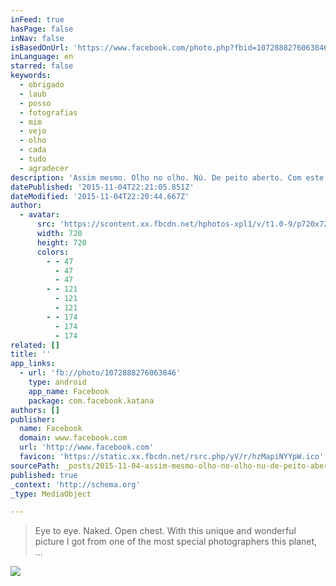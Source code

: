 ```yaml
---
inFeed: true
hasPage: false
inNav: false
isBasedOnUrl: 'https://www.facebook.com/photo.php?fbid=1072888276063846&set=a.390531347632879.96667.100000280510746&type=3'
inLanguage: en
starred: false
keywords:
  - obrigado
  - laub
  - posso
  - fotografias
  - mim
  - vejo
  - olho
  - cada
  - tudo
  - agradecer
description: 'Assim mesmo. Olho no olho. Nú. De peito aberto. Com este retrato único e maravilhoso que ganhei de um dos fotógrafos mais especiais deste planeta, o...'
datePublished: '2015-11-04T22:21:05.851Z'
dateModified: '2015-11-04T22:20:44.667Z'
author:
  - avatar:
      src: 'https://scontent.xx.fbcdn.net/hphotos-xpl1/v/t1.0-9/p720x720/12196359_1072888276063846_5338646098667650160_n.jpg?oh=a5144e0553c773104adc531398b2b316&oe=56B67FC9'
      width: 720
      height: 720
      colors:
        - - 47
          - 47
          - 47
        - - 121
          - 121
          - 121
        - - 174
          - 174
          - 174
related: []
title: ''
app_links:
  - url: 'fb://photo/1072888276063846'
    type: android
    app_name: Facebook
    package: com.facebook.katana
authors: []
publisher:
  name: Facebook
  domain: www.facebook.com
  url: 'http://www.facebook.com'
  favicon: 'https://static.xx.fbcdn.net/rsrc.php/yV/r/hzMapiNYYpW.ico'
sourcePath: _posts/2015-11-04-assim-mesmo-olho-no-olho-nu-de-peito-aberto-com-este-ret.md
published: true
_context: 'http://schema.org'
_type: MediaObject

---
```

> Eye to eye. Naked. Open chest. With this unique and wonderful picture I got from one of the most special photographers this planet, ...

![](https://the-grid-user-content.s3-us-west-2.amazonaws.com/e955e11a-3591-43e4-8cc6-99adcff9ed11.jpg)